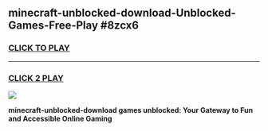 
## minecraft-unblocked-download-Unblocked-Games-Free-Play #8zcx6
<h3>
<a href="https://us.freeplayer.one?title=minecraft-unblocked-download&ref=9M">CLICK TO PLAY</a></h3>
<hr>

<h3>
<a href="https://us.freeplayer.one?title=minecraft-unblocked-download&ref=9M">CLICK 2 PLAY</a>
  
</h3>

<a href="https://us.freeplayer.one?title=minecraft-unblocked-download&ref=9M"><img src="https://clearcache.store/games.png"></a>


**minecraft-unblocked-download games unblocked: Your Gateway to Fun and Accessible Online Gaming**
